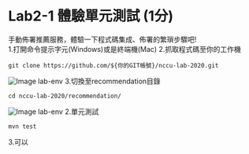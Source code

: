
# Lab2-1 體驗單元測試 (1分)
手動佈署推薦服務，體驗一下程式碼集成、佈署的繁瑣步驟吧!  
1.打開命令提示字元(Windows)或是終端機(Mac)
2.抓取程式碼至你的工作機 
```
git clone https://github.com/${你的GIT帳號}/nccu-lab-2020.git
```
![Image lab-env](https://raw.githubusercontent.com/j3ffk3/nccu-lab-2020/main/imgs/lab2-1-1.PNG)
3.切換至recommendation目錄  
```
cd nccu-lab-2020/recommendation/
```
![Image lab-env](https://raw.githubusercontent.com/j3ffk3/nccu-lab-2020/main/imgs/lab2-1-2.PNG)
2.單元測試
```
mvn test
```
3.可以
```

```

